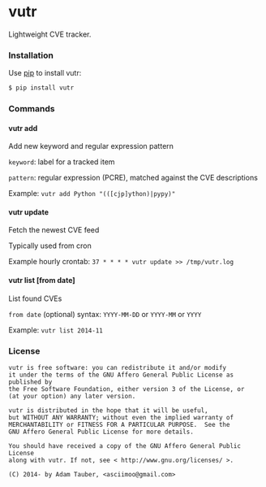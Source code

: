 vutr
====


Lightweight CVE tracker.


### Installation


Use [pip](http://www.pip-installer.org/en/latest/index.html) to install vutr:

```bash
$ pip install vutr
```


### Commands


#### vutr add <keyword> <pattern>

Add new keyword and regular expression pattern

`keyword`: label for a tracked item

`pattern`: regular expression (PCRE), matched against the CVE descriptions


Example: `vutr add Python "(([cjp]ython)|pypy)"`


#### vutr update

Fetch the newest CVE feed

Typically used from cron

Example hourly crontab: `37 * * * * vutr update >> /tmp/vutr.log`


#### vutr list [from date]

List found CVEs

`from date` (optional) syntax: `YYYY-MM-DD` or `YYYY-MM` or `YYYY`

Example: `vutr list 2014-11`


### License

```
vutr is free software: you can redistribute it and/or modify
it under the terms of the GNU Affero General Public License as published by
the Free Software Foundation, either version 3 of the License, or
(at your option) any later version.

vutr is distributed in the hope that it will be useful,
but WITHOUT ANY WARRANTY; without even the implied warranty of
MERCHANTABILITY or FITNESS FOR A PARTICULAR PURPOSE.  See the
GNU Affero General Public License for more details.

You should have received a copy of the GNU Affero General Public License
along with vutr. If not, see < http://www.gnu.org/licenses/ >.

(C) 2014- by Adam Tauber, <asciimoo@gmail.com>
```
